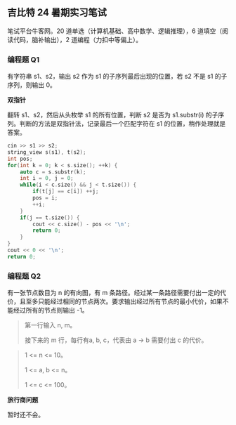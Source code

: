 ## 吉比特 24 暑期实习笔试

笔试平台牛客网。20 道单选（计算机基础、高中数学、逻辑推理），6 道填空（阅读代码，脑补输出），2 道编程（力扣中等偏上）。

### 编程题 Q1

有字符串 s1、s2，输出 s2 作为 s1 的子序列最后出现的位置，若 s2 不是 s1 的子序列，则输出 0。

**双指针**

翻转 s1、s2，然后从头枚举 s1 的所有位置，判断 s2 是否为 s1.substr(i) 的子序列。判断的方法是双指针法，记录最后一个匹配字符在 s1 的位置，稍作处理就是答案。

```cpp
cin >> s1 >> s2;
string_view s(s1), t(s2);
int pos;
for(int k = 0; k < s.size(); ++k) {
    auto c = s.substr(k);
    int i = 0, j = 0;
    while(i < c.size() && j < t.size()) {
        if(t[j] == c[i]) ++j;
        pos = i;
        ++i;
    }
    if(j == t.size()) {
        cout << c.size() - pos << '\n';
        return 0;
    }
}
cout << 0 << '\n';
return 0;
```

### 编程题 Q2

有一张节点数目为 n 的有向图，有 m 条路径。经过某一条路径需要付出一定的代价，且至多只能经过相同的节点两次。要求输出经过所有节点的最小代价，如果不能经过所有的节点则输出 -1。

> 第一行输入 n, m。
>
> 接下来的 m 行，每行有a, b, c，代表由 a -> b 需要付出 c 的代价。

> 1 <= n <= 10。
>
> 1 <= a, b <= n。
>
> 1 <= c <= 100。

**旅行商问题**

暂时还不会。